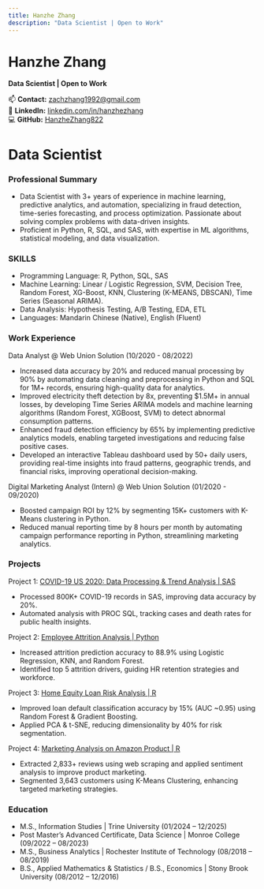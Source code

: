 ```yaml
---
title: Hanzhe Zhang
description: "Data Scientist | Open to Work"
---
```

# Hanzhe Zhang  
**Data Scientist | Open to Work**  

📫 **Contact:** [zachzhang1992@gmail.com](mailto:zachzhang1992@gmail.com)  
🔗 **LinkedIn:** [linkedin.com/in/hanzhezhang](https://www.linkedin.com/in/hanzhezhang/)  
💻 **GitHub:** [HanzheZhang822](https://github.com/HanzheZhang822)  

# Data Scientist

### Professional Summary
 - Data Scientist with 3+ years of experience in machine learning, predictive analytics, and automation, specializing in fraud detection, time-series forecasting, and process optimization. Passionate about solving complex problems with data-driven insights.
 - Proficient in Python, R, SQL, and SAS, with expertise in ML algorithms, statistical modeling, and data visualization.

### SKILLS
 - Programming Language: R, Python, SQL, SAS
 - Machine Learning: Linear / Logistic Regression, SVM, Decision Tree, Random Forest, XG-Boost, KNN, Clustering (K-MEANS, DBSCAN), Time Series (Seasonal ARIMA).
 - Data Analysis: Hypothesis Testing, A/B Testing, EDA, ETL
 - Languages: Mandarin Chinese (Native), English (Fluent)

### Work Experience
Data Analyst @ Web Union Solution  (10/2020 - 08/2022)
 - Increased data accuracy by 20% and reduced manual processing by 90% by automating data cleaning and preprocessing in Python and SQL for 1M+ records, ensuring high-quality data for analytics.
 - Improved electricity theft detection by 8x, preventing $1.5M+ in annual losses, by developing Time Series ARIMA models and machine learning algorithms (Random Forest, XGBoost, SVM) to detect abnormal consumption patterns.
 - Enhanced fraud detection efficiency by 65% by implementing predictive analytics models, enabling targeted investigations and reducing false positive cases.
 - Developed an interactive Tableau dashboard used by 50+ daily users, providing real-time insights into fraud patterns, geographic trends, and financial risks, improving operational decision-making.

Digital Marketing Analyst (Intern) @ Web Union Solution  (01/2020 - 09/2020)
 - Boosted campaign ROI by 12% by segmenting 15K+ customers with K-Means clustering in Python.
 - Reduced manual reporting time by 8 hours per month by automating campaign performance reporting in Python, streamlining marketing analytics.

### Projects
Project 1: [COVID-19 US 2020: Data Processing & Trend Analysis | SAS](https://github.com/HanzheZhang822/HanzheZhang822.github.io/tree/main/Covid19-US-2020-SAS)
 - Processed 800K+ COVID-19 records in SAS, improving data accuracy by 20%.
 - Automated analysis with PROC SQL, tracking cases and death rates for public health insights.

Project 2: [Employee Attrition Analysis | Python](https://github.com/HanzheZhang822/HanzheZhang822.github.io/tree/main/IBM-HR-Employee-Attrition-Analysis)
 - Increased attrition prediction accuracy to 88.9% using Logistic Regression, KNN, and Random Forest.  
 - Identified top 5 attrition drivers, guiding HR retention strategies and workforce.  

Project 3: [Home Equity Loan Risk Analysis | R](https://github.com/HanzheZhang822/HanzheZhang822.github.io/tree/main/Home-Equity-Loan-Risk-Analysis)
 - Improved loan default classification accuracy by 15% (AUC ~0.95) using Random Forest & Gradient Boosting.  
 - Applied PCA & t-SNE, reducing dimensionality by 40% for risk segmentation.  

Project 4: [Marketing Analysis on Amazon Product | R](https://github.com/HanzheZhang822/HanzheZhang822.github.io/tree/main/Marketing-Analytics-Project)
 - Extracted 2,833+ reviews using web scraping and applied sentiment analysis to improve product marketing.  
 - Segmented 3,643 customers using K-Means Clustering, enhancing targeted marketing strategies.  

### Education
 - M.S., Information Studies | Trine University (01/2024 – 12/2025)
 - Post Master’s Advanced Certificate, Data Science | Monroe College (09/2022 – 08/2023)
 - M.S., Business Analytics	| Rochester Institute of Technology (08/2018 – 08/2019)
 - B.S., Applied Mathematics & Statistics / B.S., Economics | Stony Brook University (08/2012 – 12/2016)
